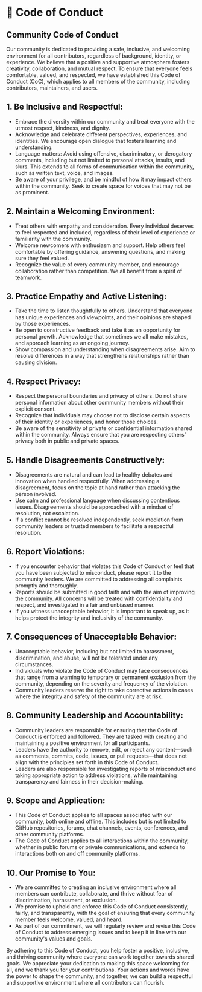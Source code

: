 # 📔 Code of Conduct

## **Community Code of Conduct**

Our community is dedicated to providing a safe, inclusive, and welcoming environment for all contributors, regardless of background, identity, or experience. We believe that a positive and supportive atmosphere fosters creativity, collaboration, and mutual respect. To ensure that everyone feels comfortable, valued, and respected, we have established this Code of Conduct (CoC), which applies to all members of the community, including contributors, maintainers, and users.

## **1. Be Inclusive and Respectful:**

* Embrace the diversity within our community and treat everyone with the utmost respect, kindness, and dignity.
* Acknowledge and celebrate different perspectives, experiences, and identities. We encourage open dialogue that fosters learning and understanding.
* Language matters: Avoid using offensive, discriminatory, or derogatory comments, including but not limited to personal attacks, insults, and slurs. This extends to all forms of communication within the community, such as written text, voice, and images.
* Be aware of your privilege, and be mindful of how it may impact others within the community. Seek to create space for voices that may not be as prominent.

## **2. Maintain a Welcoming Environment:**

* Treat others with empathy and consideration. Every individual deserves to feel respected and included, regardless of their level of experience or familiarity with the community.
* Welcome newcomers with enthusiasm and support. Help others feel comfortable by offering guidance, answering questions, and making sure they feel valued.
* Recognize the value of every community member, and encourage collaboration rather than competition. We all benefit from a spirit of teamwork.

## **3. Practice Empathy and Active Listening:**

* Take the time to listen thoughtfully to others. Understand that everyone has unique experiences and viewpoints, and their opinions are shaped by those experiences.
* Be open to constructive feedback and take it as an opportunity for personal growth. Acknowledge that sometimes we all make mistakes, and approach learning as an ongoing journey.
* Show compassion and understanding when disagreements arise. Aim to resolve differences in a way that strengthens relationships rather than causing division.

## **4. Respect Privacy:**

* Respect the personal boundaries and privacy of others. Do not share personal information about other community members without their explicit consent.
* Recognize that individuals may choose not to disclose certain aspects of their identity or experiences, and honor those choices.
* Be aware of the sensitivity of private or confidential information shared within the community. Always ensure that you are respecting others' privacy both in public and private spaces.

## **5. Handle Disagreements Constructively:**

* Disagreements are natural and can lead to healthy debates and innovation when handled respectfully. When addressing a disagreement, focus on the topic at hand rather than attacking the person involved.
* Use calm and professional language when discussing contentious issues. Disagreements should be approached with a mindset of resolution, not escalation.
* If a conflict cannot be resolved independently, seek mediation from community leaders or trusted members to facilitate a respectful resolution.

## **6. Report Violations:**

* If you encounter behavior that violates this Code of Conduct or feel that you have been subjected to misconduct, please report it to the community leaders. We are committed to addressing all complaints promptly and thoroughly.
* Reports should be submitted in good faith and with the aim of improving the community. All concerns will be treated with confidentiality and respect, and investigated in a fair and unbiased manner.
* If you witness unacceptable behavior, it is important to speak up, as it helps protect the integrity and inclusivity of the community.

## **7. Consequences of Unacceptable Behavior:**

* Unacceptable behavior, including but not limited to harassment, discrimination, and abuse, will not be tolerated under any circumstances.
* Individuals who violate the Code of Conduct may face consequences that range from a warning to temporary or permanent exclusion from the community, depending on the severity and frequency of the violation.
* Community leaders reserve the right to take corrective actions in cases where the integrity and safety of the community are at risk.

## **8. Community Leadership and Accountability:**

* Community leaders are responsible for ensuring that the Code of Conduct is enforced and followed. They are tasked with creating and maintaining a positive environment for all participants.
* Leaders have the authority to remove, edit, or reject any content—such as comments, commits, code, issues, or pull requests—that does not align with the principles set forth in this Code of Conduct.
* Leaders are also responsible for investigating reports of misconduct and taking appropriate action to address violations, while maintaining transparency and fairness in their decision-making.

## **9. Scope and Application:**

* This Code of Conduct applies to all spaces associated with our community, both online and offline. This includes but is not limited to GitHub repositories, forums, chat channels, events, conferences, and other community platforms.
* The Code of Conduct applies to all interactions within the community, whether in public forums or private communications, and extends to interactions both on and off community platforms.

## **10. Our Promise to You:**

* We are committed to creating an inclusive environment where all members can contribute, collaborate, and thrive without fear of discrimination, harassment, or exclusion.
* We promise to uphold and enforce this Code of Conduct consistently, fairly, and transparently, with the goal of ensuring that every community member feels welcome, valued, and heard.
* As part of our commitment, we will regularly review and revise this Code of Conduct to address emerging issues and to keep it in line with our community's values and goals.

By adhering to this Code of Conduct, you help foster a positive, inclusive, and thriving community where everyone can work together towards shared goals. We appreciate your dedication to making this space welcoming for all, and we thank you for your contributions. Your actions and words have the power to shape the community, and together, we can build a respectful and supportive environment where all contributors can flourish.
